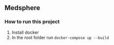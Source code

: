 ## Medsphere

### How to run this project

1. Install docker
2. In the root folder run `docker-compose up --build`

